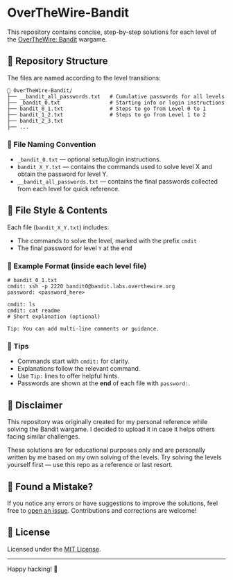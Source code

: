 # OverTheWire-Bandit

This repository contains concise, step-by-step solutions for each level of the [OverTheWire: Bandit](https://overthewire.org/wargames/bandit/) wargame.

## 📁 Repository Structure

The files are named according to the level transitions:

```
📁 OverTheWire-Bandit/
├── __bandit_all_passwords.txt   # Cumulative passwords for all levels
├── _bandit_0.txt                # Starting info or login instructions
├── bandit_0_1.txt               # Steps to go from Level 0 to 1
├── bandit_1_2.txt               # Steps to go from Level 1 to 2
├── bandit_2_3.txt
├── ...
```

### 🔹 File Naming Convention
- `_bandit_0.txt` — optional setup/login instructions.
- `bandit_X_Y.txt` — contains the commands used to solve level X and obtain the password for level Y.
- `__bandit_all_passwords.txt` — contains the final passwords collected from each level for quick reference.

## 📄 File Style & Contents

Each file (`bandit_X_Y.txt`) includes:
- The commands to solve the level, marked with the prefix `cmdit`
- The final password for level `Y` at the end

### 🔹 Example Format (inside each level file)
```
# bandit_0_1.txt
cmdit: ssh -p 2220 bandit0@bandit.labs.overthewire.org
password: <password_here>

cmdit: ls
cmdit: cat readme
# Short explanation (optional)

Tip: You can add multi-line comments or guidance.
```

### 🧠 Tips
- Commands start with `cmdit:` for clarity.
- Explanations follow the relevant command.
- Use `Tip:` lines to offer helpful hints.
- Passwords are shown at the **end** of each file with `password:`.

## 🛑 Disclaimer

This repository was originally created for my personal reference while solving the Bandit wargame. I decided to upload it in case it helps others facing similar challenges.

These solutions are for educational purposes only and are personally written by me based on my own solving of the levels. Try solving the levels yourself first — use this repo as a reference or last resort.

## 📣 Found a Mistake?

If you notice any errors or have suggestions to improve the solutions, feel free to [open an issue](https://github.com/zofspades/OverTheWire-Bandit/issues). Contributions and corrections are welcome!



## 📜 License

Licensed under the [MIT License](LICENSE).

---

Happy hacking! 🐚
